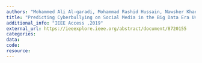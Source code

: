 ```yaml
---
authors: "Mohammed Ali Al-garadi, Mohammad Rashid Hussain, Nawsher Khan, Ghulam Murtaza, Henry Friday Nweke, Ihsan Ali, Ghulam Mujtaba, Haruna Chiroma, Hasan Ali Khattak, Abdullah Gani"
title: "Predicting Cyberbullying on Social Media in the Big Data Era Using Machine Learning Algorithms: Review of Literature and Open Challenges"
additional_info: "IEEE Access ,2019"
external_url: https://ieeexplore.ieee.org/abstract/document/8720155
categories:
data:
code:   
resource:   
---
```

